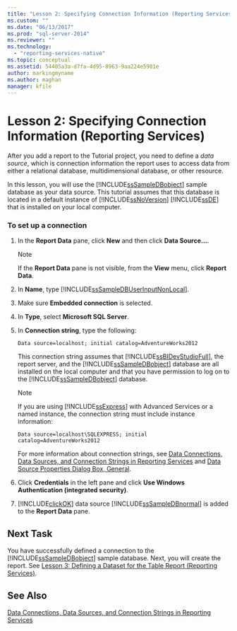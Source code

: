 ```yaml
---
title: "Lesson 2: Specifying Connection Information (Reporting Services) | Microsoft Docs"
ms.custom: ""
ms.date: "06/13/2017"
ms.prod: "sql-server-2014"
ms.reviewer: ""
ms.technology: 
  - "reporting-services-native"
ms.topic: conceptual
ms.assetid: 54405a3a-d7fa-4d95-8963-9aa224e5901e
author: markingmyname
ms.author: maghan
manager: kfile
---
```

# Lesson 2: Specifying Connection Information (Reporting Services)
  After you add a report to the Tutorial project, you need to define a *data source*, which is connection information the report uses to access data from either a relational database, multidimensional database, or other resource.  
  
 In this lesson, you will use the [!INCLUDE[ssSampleDBobject](../includes/sssampledbobject-md.md)] sample database as your data source. This tutorial assumes that this database is located in a default instance of [!INCLUDE[ssNoVersion](../includes/ssnoversion-md.md)] [!INCLUDE[ssDE](../includes/ssde-md.md)] that is installed on your local computer.  
  
### To set up a connection  
  
1.  In the **Report Data** pane, click **New** and then click **Data Source...**.  
  
    > [!NOTE]  
    >  If the **Report Data** pane is not visible, from the **View** menu, click **Report Data**.  
  
2.  In **Name**, type [!INCLUDE[ssSampleDBUserInputNonLocal](../includes/sssampledbuserinputnonlocal-md.md)].  
  
3.  Make sure **Embedded connection** is selected.  
  
4.  In **Type**, select **Microsoft SQL Server**.  
  
5.  In **Connection string**, type the following:  
  
    ```  
    Data source=localhost; initial catalog=AdventureWorks2012  
    ```  
  
     This connection string assumes that [!INCLUDE[ssBIDevStudioFull](../includes/ssbidevstudiofull-md.md)], the report server, and the [!INCLUDE[ssSampleDBobject](../includes/sssampledbobject-md.md)] database are all installed on the local computer and that you have permission to log on to the [!INCLUDE[ssSampleDBobject](../includes/sssampledbobject-md.md)] database.  
  
    > [!NOTE]  
    >  If you are using [!INCLUDE[ssExpress](../includes/ssexpress-md.md)] with Advanced Services or a named instance, the connection string must include instance information:  
    >   
    >  `Data source=localhost\SQLEXPRESS; initial catalog=AdventureWorks2012`  
    >   
    >  For more information about connection strings, see [Data Connections, Data Sources, and Connection Strings in Reporting Services](data-connections-data-sources-and-connection-strings-in-reporting-services.md) and [Data Source Properties Dialog Box, General](data-source-properties-dialog-box-general.md).  
  
6.  Click **Credentials** in the left pane and click **Use Windows Authentication (integrated security)**.  
  
7.  [!INCLUDE[clickOK](../includes/clickok-md.md)] data source [!INCLUDE[ssSampleDBnormal](../includes/sssampledbnormal-md.md)] is added to the **Report Data** pane.  
  
## Next Task  
 You have successfully defined a connection to the [!INCLUDE[ssSampleDBobject](../includes/sssampledbobject-md.md)] sample database. Next, you will create the report. See [Lesson 3: Defining a Dataset for the Table Report &#40;Reporting Services&#41;](lesson-3-defining-a-dataset-for-the-table-report-reporting-services.md).  
  
## See Also  
 [Data Connections, Data Sources, and Connection Strings in Reporting Services](data-connections-data-sources-and-connection-strings-in-reporting-services.md)  
  
  
